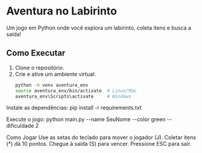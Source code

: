 # Aventura no Labirinto

Um jogo em Python onde você explora um labirinto, coleta itens e busca a saída!

## Como Executar
1. Clone o repositório.
2. Crie e ative um ambiente virtual:
   ```bash
   python -m venv aventura_env
   source aventura_env/bin/activate  # Linux/Mac
   aventura_env\Scripts\activate     # Windows

Instale as dependências:
pip install -r requirements.txt

Execute o jogo:
python main.py --name SeuNome --color green --dificuldade 2

Como Jogar
Use as setas do teclado para mover o jogador (J).
Coletar itens (*) dá 10 pontos.
Chegue à saída (S) para vencer.
Pressione ESC para sair.